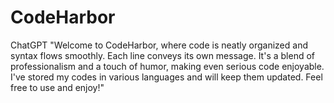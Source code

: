 # CodeHarbor

ChatGPT
"Welcome to CodeHarbor, where code is neatly organized and syntax flows smoothly. Each line conveys its own message. It's a blend of professionalism and a touch of humor, making even serious code enjoyable. I've stored my codes in various languages and will keep them updated. Feel free to use and enjoy!"

